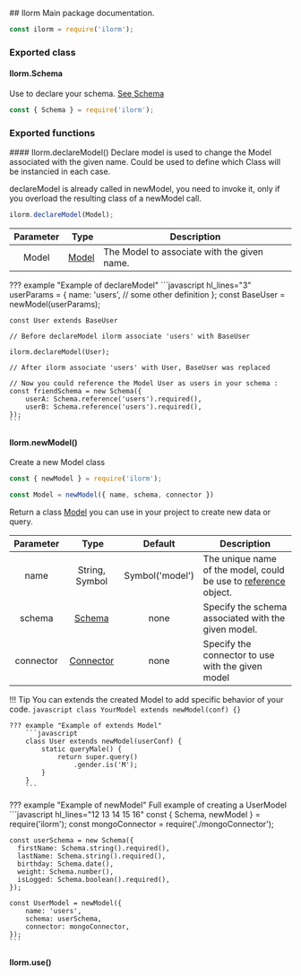 ## Ilorm
Main package documentation.
```javascript
const ilorm = require('ilorm');
```

### Exported class
#### Ilorm.Schema
Use to declare your schema. [See Schema](../schema)
```javascript
const { Schema } = require('ilorm');
```

### Exported functions
#### Ilorm.declareModel()
Declare model is used to change the Model associated with the given name. Could be used
to define which Class will be instancied in each case.

declareModel is already called in newModel, you need to invoke it, only if you overload
the resulting class of a newModel call.
```javascript
ilorm.declareModel(Model);
```

| Parameter        | Type    | Description              |
|:----------------:|:-------:| ------------------------ |
| Model | [Model](../model) | The Model to associate with the given name. |

??? example "Example of declareModel"
    ```javascript hl_lines="3"
    userParams = {
       name: 'users',
       // some other definition
    };
    const BaseUser = newModel(userParams);
    
    const User extends BaseUser
    
    // Before declareModel ilorm associate 'users' with BaseUser
        
    ilorm.declareModel(User);
    
    // After ilorm associate 'users' with User, BaseUser was replaced
    
    // Now you could reference the Model User as users in your schema :
    const friendSchema = new Schema({
        userA: Schema.reference('users').required(),
        userB: Schema.reference('users').required(),
    });
    ```

#### Ilorm.newModel()
Create a new Model class
```javascript
const { newModel } = require('ilorm');

const Model = newModel({ name, schema, connector })
```
Return a class [Model](../model) you can use in your project to create new data or query.

| Parameter        | Type    | Default | Description              |
|:----------------:|:-------:|:-------:| ------------------------ |
| name | String, Symbol | Symbol('model') | The unique name of the model, could be use to [reference](../schemaFields) object. |
| schema | [Schema](../schema) | none | Specify the schema associated with the given model. |
| connector | [Connector](../../connectors/intro) | none | Specify the connector to use with the given model |

!!! Tip
    You can extends the created Model to add specific behavior of your code.
    ```javascript
    class YourModel extends newModel(conf) {}
    ```
    
    ??? example "Example of extends Model"
        ```javascript
        class User extends newModel(userConf) {
            static queryMale() {
                return super.query()
                    .gender.is('M');
            }
        }
        ```

??? example "Example of newModel"
    Full example of creating a UserModel
    ```javascript hl_lines="12 13 14 15 16"
    const { Schema, newModel } = require('ilorm');
    const mongoConnector = require('./mongoConnector');

    const userSchema = new Schema({
      firstName: Schema.string().required(),
      lastName: Schema.string().required(),
      birthday: Schema.date(),
      weight: Schema.number(),
      isLogged: Schema.boolean().required(),
    });
    
    const UserModel = newModel({
        name: 'users',
        schema: userSchema,
        connector: mongoConnector,
    });
    ```
#### Ilorm.use()


